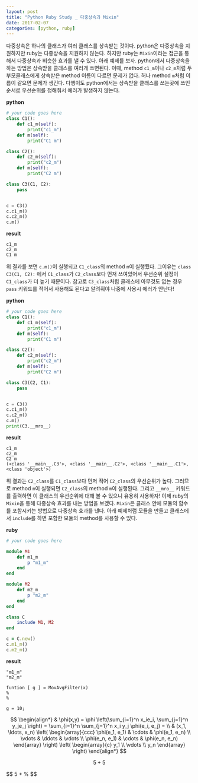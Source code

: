 ```yaml
---
layout: post
title: "Python Ruby Study _ 다중상속과 Mixin"
date: 2017-02-07
categories: [python, ruby]
---
```


다중상속은 하나의 클래스가 여러 클래스를 상속받는 것이다. python은 다중상속을 지원하지만
ruby는 다중상속을 지원하지 않는다. 하지만 ruby는 `Mixin`이라는 접근을 통해서 다중상속과
비슷한 효과를 낼 수 있다. 아래 예제를 보자. python에서 다중상속을 하는 방법은 상속받을
클래스를 여러개 쓰면된다. 이때, method `c1_m`이나 `c2_m`처럼 두 부모클래스에게
상속받은 method 이름이 다르면 문제가 없다. 허나 method `m`처럼 이름이 같으면 문제가
생긴다. 다행이도 python에서는 상속받을 클래스를 쓰는곳에 쓰인 순서로 우선순위를 정해줘서
에러가 발생하지 않는다.

**python**

```python
# your code goes here
class C1():
	def c1_m(self):
		print("c1_m")
	def m(self):
		print("C1 m")

class C2():
	def c2_m(self):
		print("c2_m")
	def m(self):
		print("C2 m")

class C3(C1, C2):
	pass


c = C3()
c.c1_m()
c.c2_m()
c.m()
```

**result**

```
c1_m
c2_m
C1 m
```


위 결과를 보면 `c.m()`이 실행되고 `C1_class`의 method `m`이 실행됬다. 그이유는
`class C3(C1, C2):` 에서 `C1_class`가 `C2_class`보다 먼저 쓰여있어서 우선순위 설정이
`C1_class`가 더 높기 때문이다. 참고로 `C3_class`처럼 클래스에 아무것도 없는 경우
`pass` 키워드를 적어서 사용해도 된다고 알려줘야 나중에 사용시 에러가 안난다!

**python**

```python
# your code goes here
class C1():
	def c1_m(self):
		print("c1_m")
	def m(self):
		print("C1 m")

class C2():
	def c2_m(self):
		print("c2_m")
	def m(self):
		print("C2 m")

class C3(C2, C1):
	pass


c = C3()
c.c1_m()
c.c2_m()
c.m()
print(C3.__mro__)
```

**result**

```
c1_m
c2_m
C2 m
(<class '__main__.C3'>, <class '__main__.C2'>, <class '__main__.C1'>, <class 'object'>)
```


위 결과는 `C2_class`를 `C1_class`보다 먼저 적어 `C2_class`의 우선순위가 높다. 그러므로
method `m`이 실행되면 `C2_class`의 method `m`이 실행된다. 그리고 `__mro__` 키워드를
출력하면 이 클래스의 우선순위에 대해 볼 수 있으니 유용히 사용하자! 이제 ruby의 `Mixin`을
통해 다중상속 효과를 내는 방법을 보겠다. `Mixin`은 클래스 안에 모듈의 함수를 포함시키는
방법으로 다중상속 효과를 낸다. 아래 예제처럼 모듈을 만들고 클래스에서 `include`를 하면
포함한 모듈의 method를 사용할 수 있다.

**ruby**

```ruby
# your code goes here

module M1
	def m1_m
		p "m1_m"
	end
end

module M2
	def m2_m
		p "m2_m"
	end
end

class C
	include M1, M2
end

c = C.new()
c.m1_m()
c.m2_m()
```

**result**

```
"m1_m"
"m2_m"
```

```
funtion [ g ] = MovAvgFilter(x)
%
%

g = 10;

```
$$
\begin{align*}
  & \phi(x,y) = \phi \left(\sum_{i=1}^n x_ie_i, \sum_{j=1}^n y_je_j \right)
  = \sum_{i=1}^n \sum_{j=1}^n x_i y_j \phi(e_i, e_j) = \\
  & (x_1, \ldots, x_n) \left( \begin{array}{ccc}
      \phi(e_1, e_1) & \cdots & \phi(e_1, e_n) \\
      \vdots & \ddots & \vdots \\
      \phi(e_n, e_1) & \cdots & \phi(e_n, e_n)
    \end{array} \right)
  \left( \begin{array}{c}
      y_1 \\
      \vdots \\
      y_n
    \end{array} \right)
\end{align*}
$$

$$ 5 + 5 $$

\$$ 5 + % \$$
